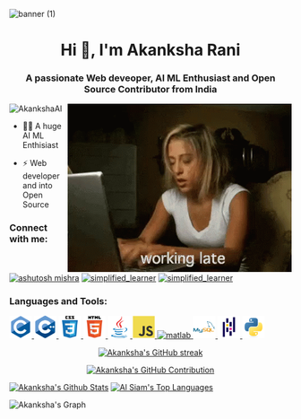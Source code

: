 ![banner (1)](https://user-images.githubusercontent.com/63795826/229116832-28a8ba4d-27ee-458e-aa13-4391fd2efa19.png)
<h1 align="center">Hi 👋, I'm Akanksha Rani</h1>
<h3 align="center">A passionate Web deveoper, AI ML Enthusiast and Open Source Contributor from India</h3>

<img align="right" alt="coding" width="400" src="https://github.com/AkankshaAI/AkankshaAI/blob/5fe17170e0938721e6c959abecef329afce8faec/working-late-working-late-night.gif">

<p align="left"> <img src="https://komarev.com/ghpvc/?username=AkankshaAI&label=Profile%20views&color=0e75b6&style=flat" alt="AkankshaAI" /> </p>

- 👨‍💻 A huge AI ML Enthisiast 

- ⚡ Web developer and into Open Source 

<h3 align="left">Connect with me:</h3>
<p align="left">
<a href="https://www.linkedin.com/in/akanksha-rani-775355202/" target="blank"><img align="center" src="https://raw.githubusercontent.com/rahuldkjain/github-profile-readme-generator/master/src/images/icons/Social/linked-in-alt.svg" alt="ashutosh mishra" height="30" width="40" /></a>
<a href="https://www.instagram.com/unishe_19/" target="blank"><img align="center" src="https://raw.githubusercontent.com/rahuldkjain/github-profile-readme-generator/master/src/images/icons/Social/instagram.svg" alt="simplified_learner" height="30" width="40" /></a>
<a href="https://twitter.com/Unishe_18?t=3Lj-av46ePoAslFqUu6isg&s=09" target="blank"><img align="center" src="https://raw.githubusercontent.com/rahuldkjain/github-profile-readme-generator/master/src/images/icons/Social/twitter.svg" alt="simplified_learner" height="30" width="40" /></a>


<h3 align="left">Languages and Tools:</h3>
<p align="left"> <a href="https://www.cprogramming.com/" target="_blank" rel="noreferrer"> <img src="https://raw.githubusercontent.com/devicons/devicon/master/icons/c/c-original.svg" alt="c" width="40" height="40"/> </a> <a href="https://www.w3schools.com/cpp/" target="_blank" rel="noreferrer"> <img src="https://raw.githubusercontent.com/devicons/devicon/master/icons/cplusplus/cplusplus-original.svg" alt="cplusplus" width="40" height="40"/> </a> <a href="https://www.w3schools.com/css/" target="_blank" rel="noreferrer"> <img src="https://raw.githubusercontent.com/devicons/devicon/master/icons/css3/css3-original-wordmark.svg" alt="css3" width="40" height="40"/> </a> <a href="https://www.w3.org/html/" target="_blank" rel="noreferrer"> <img src="https://raw.githubusercontent.com/devicons/devicon/master/icons/html5/html5-original-wordmark.svg" alt="html5" width="40" height="40"/> </a> <a href="https://www.java.com" target="_blank" rel="noreferrer"> <img src="https://raw.githubusercontent.com/devicons/devicon/master/icons/java/java-original.svg" alt="java" width="40" height="40"/> </a> <a href="https://developer.mozilla.org/en-US/docs/Web/JavaScript" target="_blank" rel="noreferrer"> <img src="https://raw.githubusercontent.com/devicons/devicon/master/icons/javascript/javascript-original.svg" alt="javascript" width="40" height="40"/> </a> <a href="https://www.mathworks.com/" target="_blank" rel="noreferrer"> <img src="https://upload.wikimedia.org/wikipedia/commons/2/21/Matlab_Logo.png" alt="matlab" width="40" height="40"/> </a> <a href="https://www.mysql.com/" target="_blank" rel="noreferrer"> <img src="https://raw.githubusercontent.com/devicons/devicon/master/icons/mysql/mysql-original-wordmark.svg" alt="mysql" width="40" height="40"/> </a> <a href="https://pandas.pydata.org/" target="_blank" rel="noreferrer"> <img src="https://raw.githubusercontent.com/devicons/devicon/2ae2a900d2f041da66e950e4d48052658d850630/icons/pandas/pandas-original.svg" alt="pandas" width="40" height="40"/> </a> <a href="https://www.python.org" target="_blank" rel="noreferrer"> <img src="https://raw.githubusercontent.com/devicons/devicon/master/icons/python/python-original.svg" alt="python" width="40" height="40"/> </a> </p>


<p align="center">
  <a href="https://github.com/AkankshaAI">
    <img src="https://github-readme-streak-stats.herokuapp.com/?user=AkankshaAI&theme=radical&border=7F3FBF&background=0D1117" alt="Akanksha's GitHub streak"/>
  </a>
</p>

<p align="center">
  <a href="https://github.com/AkankshaAI">
    <img src="https://github-profile-summary-cards.vercel.app/api/cards/profile-details?username=AkankshaAI&theme=radical" alt="Akanksha's GitHub Contribution"/>
  </a>
</p>

<a> 
    <a href="https://github.com/AkankshaAI"><img alt="Akanksha's Github Stats" src="https://denvercoder1-github-readme-stats.vercel.app/api?username=AkankshaAI&show_icons=true&count_private=true&theme=react&border_color=7F3FBF&bg_color=0D1117&title_color=F85D7F&icon_color=F8D866" height="192px" width="49.5%"/></a>
  <a href="https://github.com/AkankshaAI"><img alt="Al Siam's Top Languages" src="https://denvercoder1-github-readme-stats.vercel.app/api/top-langs/?username=AkankshaAI&langs_count=8&layout=compact&theme=react&border_color=7F3FBF&bg_color=0D1117&title_color=F85D7F&icon_color=F8D866" height="192px" width="49.5%"/></a>
  <br/>
</a>


![Akanksha's Graph](https://github-readme-activity-graph.cyclic.app/graph?username=AkankshaAI&custom_title=Akanksha's%20GitHub%20Activity%20Graph&bg_color=0D1117&color=7F3FBF&line=7F3FBF&point=7F3FBF&area_color=FFFFFF&title_color=FFFFFF&area=true)

